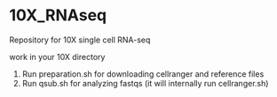 # 10X_RNAseq
Repository for 10X single cell RNA-seq

work in your 10X directory

1. Run preparation.sh for downloading cellranger and reference files
2. Run qsub.sh for analyzing fastqs (it will internally run cellranger.sh)
